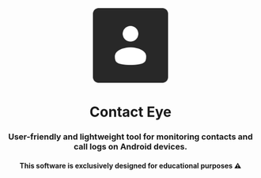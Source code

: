 <div align="center">
  <img src="/images/icon.png" width="30%" />
  <h1 align="center">Contact Eye</h1>
  <h3>User-friendly and lightweight tool for monitoring contacts and call logs on Android devices.</h3>
  <h4>This software is exclusively designed for educational purposes ⚠️</h4>
</div>
